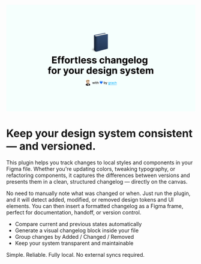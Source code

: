 ![thumbnail](assets/thumbnail.png)

# Keep your design system consistent — and versioned.

This plugin helps you track changes to local styles and components in your Figma file. Whether you're updating colors, tweaking typography, or refactoring components, it captures the differences between versions and presents them in a clean, structured changelog — directly on the canvas.

No need to manually note what was changed or when. Just run the plugin, and it will detect added, modified, or removed design tokens and UI elements. You can then insert a formatted changelog as a Figma frame, perfect for documentation, handoff, or version control.

- Compare current and previous states automatically
- Generate a visual changelog block inside your file
- Group changes by Added / Changed / Removed
- Keep your system transparent and maintainable

Simple. Reliable. Fully local. No external syncs required.
